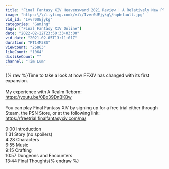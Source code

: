 ```yaml
---
title: "Final Fantasy XIV Heavensward 2021 Review | A Relatively New Players Experience"
image: "https:\/\/i.ytimg.com\/vi\/Ivvr0UEjykg\/hqdefault.jpg"
vid_id: "Ivvr0UEjykg"
categories: "Gaming"
tags: ["Final Fantasy XIV Online"]
date: "2022-02-22T23:50:33+03:00"
vid_date: "2021-02-05T13:11:01Z"
duration: "PT14M38S"
viewcount: "26863"
likeCount: "1064"
dislikeCount: ""
channel: "Tim Lum"
---
```

{% raw %}Time to take a look at how FFXIV has changed with its first expansion.<br /><br />My experience with A Realm Reborn:<br /><a rel="nofollow" target="blank" href="https://youtu.be/0Bo39DnBKBw">https://youtu.be/0Bo39DnBKBw</a><br /><br />You can play Final Fantasy XIV by signing up for a free trial either through Steam, the PSN Store, or at the following link:<br /><a rel="nofollow" target="blank" href="https://freetrial.finalfantasyxiv.com/na/">https://freetrial.finalfantasyxiv.com/na/</a><br /><br />0:00 Introduction<br />1:31 Story (no spoilers)<br />4:28 Characters<br />6:55 Music<br />9:15 Crafting<br />10:57 Dungeons and Encounters<br />13:44 Final Thoughts{% endraw %}

